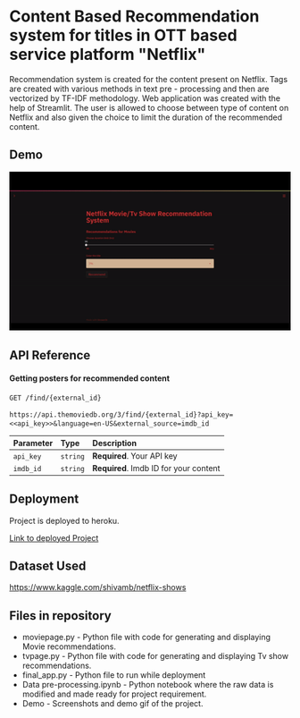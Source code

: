 
# Content Based Recommendation system for titles in OTT based service platform "Netflix"

Recommendation system is created for the content present on Netflix. Tags are created with various methods in text pre - processing and then are vectorized by TF-IDF methodology. Web application was created with the help of Streamlit. The user is allowed to choose between type of content on Netflix and also given the choice to limit the duration of the recommended content. 


## Demo

![Project demo](demo.gif)


  
## API Reference

#### Getting posters for recommended content

```
GET /find/{external_id}
```

```
https://api.themoviedb.org/3/find/{external_id}?api_key=<<api_key>>&language=en-US&external_source=imdb_id
```

| Parameter | Type     | Description                |
| :-------- | :------- | :------------------------- |
| `api_key` | `string` | **Required**. Your API key
| `imdb_id`  | `string` | **Required**. Imdb ID for your content



  
## Deployment

Project is deployed to heroku.

[Link to deployed Project](https://nflix-recsys-saurabh.herokuapp.com/)

  
## Dataset Used

https://www.kaggle.com/shivamb/netflix-shows

  
## Files in repository

- moviepage.py - Python file with code for generating and displaying Movie recommendations. 
- tvpage.py - Python file with code for generating and displaying Tv show recommendations.
- final_app.py - Python file to run while deployment
- Data pre-processing.ipynb - Python notebook where the raw data is modified and made ready for project requirement.
- Demo - Screenshots and demo gif of the project.

  